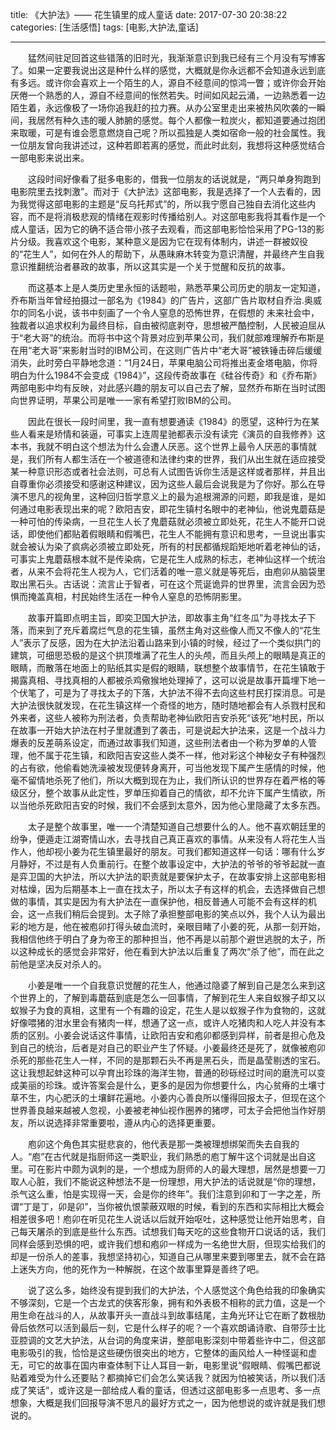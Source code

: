 title: 《大护法》—— 花生镇里的成人童话
date: 2017-07-30 20:38:22
categories: [生活感悟]
tags: [电影,大护法,童话]

---

  猛然间驻足回首这些错落的旧时光，我渐渐意识到我已经有三个月没有写博客了。如果一定要我说出这是种什么样的感觉，大概就是你永远都不会知道永远到底有多远。或许你会喜欢上一个陌生的人，源自不经意间的惊鸿一瞥；或许你会开始厌倦一个熟悉的人，源自不经意间的怅然若失。时间如风起云涌，一边熟悉着一边陌生着，永远像极了一场你追我赶的拉力赛。从办公室里走出来被热风吹袭的一瞬间，我居然有种久违的暖人肺腑的感觉。每个人都像一粒炭火，都知道要通过抱团来取暖，可是有谁会愿意燃烧自己呢？所以孤独是人类如宿命一般的社会属性。我一位朋友曾向我讲述过，这种若即若离的感觉，而此时此刻，我想将这种感觉结合一部电影来说出来。

  这段时间好像看了挺多电影的，借我一位朋友的话说就是，“两只单身狗跑到电影院里去找刺激”。而对于《大护法》这部电影，我是选择了一个人去看的，因为我觉得这部电影的主题是“反乌托邦式”的，所以我宁愿自己独自去消化这些内容，而不是将消极悲观的情绪在观影时传播给别人。对这部电影我将其看作是一个成人童话，因为它的确不适合带小孩子去观看，而这部电影恰恰采用了PG-13的影片分级。我喜欢这个电影，某种意义是因为它在现有体制内，讲述一群被奴役的“花生人”，如何在外人的帮助下，从愚昧麻木转变为意识清醒，并最终产生自我意识推翻统治者暴政的故事，所以这其实是一个关于觉醒和反抗的故事。

  而这基本上是人类历史里永恒的话题啦，熟悉苹果公司历史的朋友一定知道，乔布斯当年曾经拍摄过一部名为《1984》的广告片，这部广告片取材自乔治.奥威尔的同名小说，该书中刻画了一个令人窒息的恐怖世界，在假想的 未来社会中，独裁者以追求权利为最终目标，自由被彻底剥夺，思想被严酷控制，人民被迫屈从于“老大哥”的统治。而将书中这个背景对应到苹果公司，我们就部难理解乔布斯是在用“老大哥”来影射当时的IBM公司，在这则广告片中“老大哥”被铁锤击碎后缓缓消失，此时旁白平静地念道：“1月24日，苹果电脑公司将推出麦金塔电脑，你将明白为什么1984不会变成《1984》”，这段传奇故事在《硅谷传奇》和《乔布斯》两部电影中均有反映，对此感兴趣的朋友可以自己去了解，显然乔布斯在当时试图向世界证明，苹果公司是唯一一家有希望打败IBM的公司。

  因此在很长一段时间里，我一直有想要通读《1984》的愿望，这种行为在某些人看来是矫情和装逼，可事实上连周星驰都表示没有读完《演员的自我修养》这本书，我就不明白这个想法为什么会遭人厌恶。这个世界上最令人厌恶的事情就是，我们所有人都生活在一个被道德和法律约束的世界，我们从出生就在适应接受某一种意识形态或者社会法则，可总有人试图告诉你生活是这样或者那样，并且出自尊重你必须接受和感谢这种建议，因为这些人最后会说我是为了你好。那么在导演不思凡的视角里，这种回归哲学意义上的最为追根溯源的问题，即我是谁，是如何通过电影表现出来的呢？欧阳吉安，即花生镇村名眼中的老神仙，他说鬼蘑菇是一种可怕的传染病，一旦花生人长了鬼蘑菇就必须被立即处死，花生人不能开口说话，即使他们都贴着假眼睛和假嘴巴，花生人不能拥有意识和思考，一旦说出事实就会被认为染了疯病必须被立即处死，所有的村民都循规蹈矩地听着老神仙的话，可事实上鬼蘑菇根本就不是传染病，它是花生人成熟的标志，老神仙这样一个统治者，从来不会将花生人视为人，它们活着的唯一意义就是等死后，由庖卯从脑袋里取出黑石头。古话说：流言止于智者，可在这个荒诞诡异的世界里，流言会因为恐惧而掩盖真相，村民始终生活在一种令人窒息的恐怖阴影里。

  故事开篇即点明主旨，即奕卫国大护法，即故事主角“红冬瓜”为寻找太子下落，而来到了充斥着腐烂气息的花生镇，虽然主角对这些像人而又不像人的“花生人”表示了反感，因为在大护法沿着山路来到小镇的时候，经过了一个类似拱门的建筑，可细思恐极的是这个拱顶堆满了花生人的头颅，而且头颅上的眼睛是真正的眼睛，而散落在地面上的贴纸其实是假的眼睛，联想整个故事情节，在花生镇敢于揭露真相、寻找真相的人都被杀鸡儆猴地处理掉了，这可以说是故事开篇埋下地一个伏笔了，可是为了寻找太子的下落，大护法不得不去向这些村民打探消息。可是大护法很快就发现，在花生镇这样一个奇怪的地方，随时随地都会有人杀戮村民和外来者，这些人被称为刑法者，负责帮助老神仙欧阳吉安杀死“该死”地村民，所以在故事一开始大护法在村子里就遭到了袭击，可是说起大护法来，这是一个战斗力爆表的反差萌系设定，而通过故事我们知道，这些刑法者由一个称为罗单的人管理，他不属于花生镇，和欧阳吉安这些人类不一样，他对彩这个神秘女子有种强烈的占有欲，他偷看她洗澡被发现便转身离开，可当他发现下属产生感情的时候，他毫不留情地杀死了他们，所以大概到现在为止，我们所认识的世界存在着严格的等级区分，整个故事从此定性，罗单压抑着自己的情欲，却不允许下属产生情欲，所以当他杀死欧阳吉安的时候，我们不会感到太意外，因为他心里隐藏了太多东西。

  太子是整个故事里，唯一一个清楚知道自己想要什么的人。他不喜欢朝廷里的纷争，便遁走江湖寄情山水，去寻找自己真正喜欢的事情。从来没有人将花生人当作人，他却视小姜为花生镇里最好的朋友。可我们都知道这样一句话：哪有什么岁月静好，不过是有人负重前行。在整个故事设定中，大护法的爷爷的爷爷起就一直是弈卫国的大护法，所以大护法的职责就是要保护太子，在故事安排上这部电影相对枯燥，因为后期基本上一直在找太子，所以太子有这样的机会，去选择做自己想做的事情，其实是因为有大护法在一直保护他，相反普通人可能不会有这样的机会，这一点我们稍后会提到。太子除了承担整部电影的笑点以外，我个人认为最出彩的地方是，他在被庖卯打得头破血流时，亲眼目睹了小姜的死，从那一刻开始，我相信他终于明白了身为帝王的那种担当，他不再是以前那个避世逃脱的太子，所以这种成长的感觉会非常好，他在看到大护法以后重复了两次“杀了他”，而在此之前他是坚决反对杀人的。

  小姜是唯一一个自我意识觉醒的花生人，他通过隐婆了解到自己是怎么来到这个世界上的，了解到毒蘑菇到底是怎么一回事情，了解到花生人来自蚁猴子却又以蚁猴子为食的真相，这里有一个有趣的设定，花生人是以蚁猴子作为食物的，这就好像喂猪的泔水里会有猪肉一样，想通了这一点，或许人吃猪肉和人吃人并没有本质的区别。小姜会说话这件事情，让欧阳吉安和疱卯都感到异样，前者是担心危及到自己的统治，后者是对自己的职业产生了怀疑。小姜最终还是死了，就像被庖卯杀死的那些花生人一样，不同的是那颗石头不再是黑石头，而是晶莹剔透的宝石。这让我想起蚌这种可以孕育出珍珠的海洋生物，普通的砂砾经过时间的磨洗可以变成美丽的珍珠。或许答案会是什么，更多的是因为你想要什么，内心贫瘠的土壤寸草不生，内心肥沃的土壤鲜花遍地。小姜内心善良所以懂得回报太子，但现在这个世界善良越来越被人忽视，小姜被老神仙视作圈养的猪啰，可太子会把他当作好朋友，所以说选择非常重要啦，遵从内心的选择更重要。

  庖卯这个角色其实挺悲哀的，他代表是那一类被理想绑架而失去自我的人。“庖”在古代就是指厨师这一类职业，我们熟悉的庖丁解牛这个词就是出自这里。可在影片中颇为讽刺的是，一个想成为厨师的人的最大理想，居然是想要一刀取人心脏，我们不能说这种想法不是一份理想，用大护法的话说就是“你的理想，杀气这么重，怕是实现得一天，会是你的终年”。我们注意到卯和丁一字之差，所谓“丁是丁，卯是卯”，当你被仇恨蒙蔽双眼的时候，看到的东西和实际相比大概会相差很多吧！庖卯在听见花生人说话以后就开始呕吐，这种感觉让他开始思考，自己每天屠杀的到底是些什么东西。试想我们每天吃的这些食物开口说话的话，我们同样会感到恐惧的吧，或许我们想和疱卯一样成为一名绝世大厨，但现实给我们的却是一份杀人的差事，我想坚持初心，知道自己从哪里来要到哪里去，就不会在路上迷失方向，他的死作为一种解脱，在这个故事里算是善终了吧。

  说了这么多，始终没有提到我们的大护法，个人感觉这个角色给我的印象确实不够深刻，它是一个古龙式的侠客形象，拥有和外表极不相称的武力值，这是一个用生命在战斗的人，从故事开头一直战斗到故事结尾，主角光环让它在断了数根肋骨后依然可以活到最后一刻，它是什么样子的呢？一个喜欢朗诵诗歌、自带莎士比亚腔调的文艺大护法，从台词的角度来讲，整部电影深刻中带着些许中二，但这部电影吸引的我，恰恰是这些硬伤很突出的地方，它整体的画风给人一种怪诞和虚无，可它的故事在国内审查体制下让人耳目一新，电影里说“假眼睛、假嘴巴都说贴着难受为什么还要贴？都摘掉它们会怎么笑话我？就因为怕被笑话，所以我们活成了笑话”，或许这是一部给成人看的童话，但透过这部电影多一点思考、多一点想象，大概是我们回报导演不思凡的最好方式之一，因为他想说的或许就是我们想说的。

